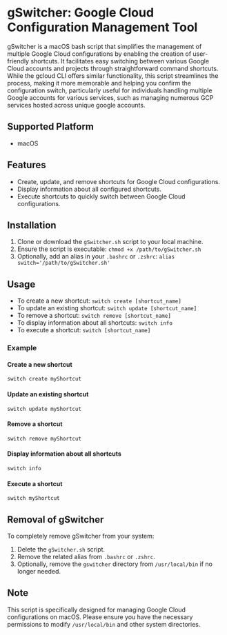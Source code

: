 # gSwitcher: Google Cloud Configuration Management Tool

gSwitcher is a macOS bash script that simplifies the management of multiple Google Cloud configurations by enabling the creation of user-friendly shortcuts. It facilitates easy switching between various Google Cloud accounts and projects through straightforward command shortcuts. While the gcloud CLI offers similar functionality, this script streamlines the process, making it more memorable and helping you confirm the configuration switch, particularly useful for individuals handling multiple Google accounts for various services, such as managing numerous GCP services hosted across unique google accounts.

## Supported Platform
- macOS

## Features
- Create, update, and remove shortcuts for Google Cloud configurations.
- Display information about all configured shortcuts.
- Execute shortcuts to quickly switch between Google Cloud configurations.

## Installation
1. Clone or download the `gSwitcher.sh` script to your local machine.
2. Ensure the script is executable: `chmod +x /path/to/gSwitcher.sh`
3. Optionally, add an alias in your `.bashrc` or `.zshrc`: `alias switch='/path/to/gSwitcher.sh'`

## Usage
- To create a new shortcut: `switch create [shortcut_name]`
- To update an existing shortcut: `switch update [shortcut_name]`
- To remove a shortcut: `switch remove [shortcut_name]`
- To display information about all shortcuts: `switch info`
- To execute a shortcut: `switch [shortcut_name]`

### Example
#### Create a new shortcut
`switch create myShortcut`

#### Update an existing shortcut
`switch update myShortcut`

#### Remove a shortcut
`switch remove myShortcut`

#### Display information about all shortcuts
`switch info`

#### Execute a shortcut
`switch myShortcut`

## Removal of gSwitcher
To completely remove gSwitcher from your system:
1. Delete the `gSwitcher.sh` script.
2. Remove the related alias from `.bashrc` or `.zshrc`.
3. Optionally, remove the `gswitcher` directory from `/usr/local/bin` if no longer needed.

## Note
This script is specifically designed for managing Google Cloud configurations on macOS. Please ensure you have the necessary permissions to modify `/usr/local/bin` and other system directories.
